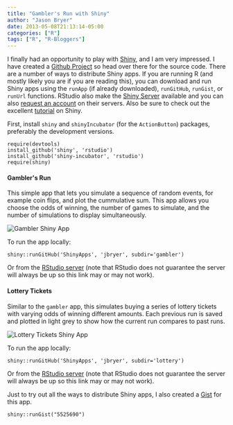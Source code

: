 ```yaml
---
title: "Gambler's Run with Shiny"
author: "Jason Bryer"
date: 2013-05-08T21:13:14-05:00
categories: ["R"]
tags: ["R", "R-Bloggers"]
---
```


I finally had an opportunity to play with [Shiny](http://rstudio.com/shiny), and I am very impressed. I have created a [Github Project](http://github.com/jbryer/ShinyApps) so head over there for the source code. There are a number of ways to distribute Shiny apps. If you are running R (and mostly likely you are if you are reading this), you can download and run Shiny apps using the `runApp` (if already downloaded), `runGitHub`, `runGist`, or `runUrl` functions. RStudio also make the [Shiny Server](http://rstudio.github.io/shiny/tutorial/#deployment-web) available and you can also [request an account](https://rstudio.wufoo.com/forms/shiny-server-beta-program/) on their servers. Also be sure to check out the excellent [tutorial](http://rstudio.github.io/shiny/tutorial/) on Shiny.

First, install `shiny` and `shinyIncubator` (for the `ActionButton`) packages, preferably the development versions.

	require(devtools)
	install_github('shiny', 'rstudio')
	install_github('shiny-incubator', 'rstudio')
	require(shiny)

#### Gambler's Run ####

This simple app that lets you simulate a sequence of random events, for example coin flips, and plot the cummulative sum. This app allows you choose the odds of winning, the number of games to simulate, and the number of simulations to display simultaneously.

![Gambler Shiny App](https://raw.github.com/jbryer/ShinyApps/master/screens/gambler.png)

To run the app locally:

	shiny::runGitHub('ShinyApps', 'jbryer', subdir='gambler')

Or from the [RStudio server](http://spark.rstudio.com/jbryer/gambler) (note that RStudio does not guarantee the server will always be up so this link may or may not work).

#### Lottery Tickets ####

Similar to the `gambler` app, this simulates buying a series of lottery tickets with varying odds of winning different amounts. Each previous run is saved and plotted in light grey to show how the current run compares to past runs.

![Lottery Tickets Shiny App](https://raw.github.com/jbryer/ShinyApps/master/screens/lottery.png)

To run the app locally:

	shiny::runGitHub('ShinyApps', 'jbryer', subdir='lottery')

Or from the [RStudio server](http://spark.rstudio.com/jbryer/lottery) (note that RStudio does not guarantee the server will always be up so this link may or may not work).

Just to try out all the ways to distribute Shiny apps, I also created a [Gist](https://gist.github.com/jbryer/5525690) for this app.

	shiny::runGist("5525690")
